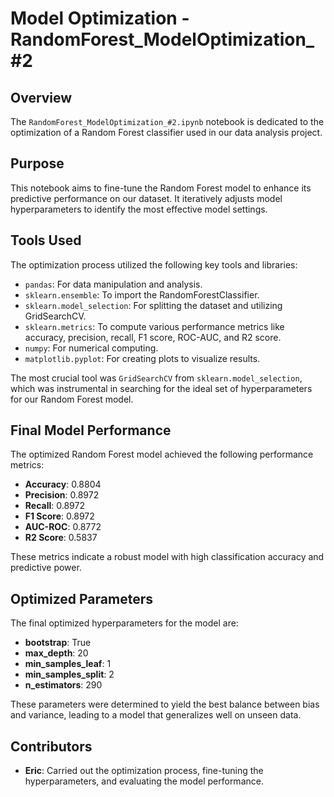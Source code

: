 # Model Optimization - RandomForest_ModelOptimization_#2

## Overview
The `RandomForest_ModelOptimization_#2.ipynb` notebook is dedicated to the optimization of a Random Forest classifier used in our data analysis project.

## Purpose
This notebook aims to fine-tune the Random Forest model to enhance its predictive performance on our dataset. It iteratively adjusts model hyperparameters to identify the most effective model settings.

## Tools Used
The optimization process utilized the following key tools and libraries:
- `pandas`: For data manipulation and analysis.
- `sklearn.ensemble`: To import the RandomForestClassifier.
- `sklearn.model_selection`: For splitting the dataset and utilizing GridSearchCV.
- `sklearn.metrics`: To compute various performance metrics like accuracy, precision, recall, F1 score, ROC-AUC, and R2 score.
- `numpy`: For numerical computing.
- `matplotlib.pyplot`: For creating plots to visualize results.

The most crucial tool was `GridSearchCV` from `sklearn.model_selection`, which was instrumental in searching for the ideal set of hyperparameters for our Random Forest model.

## Final Model Performance
The optimized Random Forest model achieved the following performance metrics:
- **Accuracy**: 0.8804
- **Precision**: 0.8972
- **Recall**: 0.8972
- **F1 Score**: 0.8972
- **AUC-ROC**: 0.8772
- **R2 Score**: 0.5837

These metrics indicate a robust model with high classification accuracy and predictive power.

## Optimized Parameters
The final optimized hyperparameters for the model are:
- **bootstrap**: True
- **max_depth**: 20
- **min_samples_leaf**: 1
- **min_samples_split**: 2
- **n_estimators**: 290

These parameters were determined to yield the best balance between bias and variance, leading to a model that generalizes well on unseen data.

## Contributors
- **Eric**: Carried out the optimization process, fine-tuning the hyperparameters, and evaluating the model performance.
